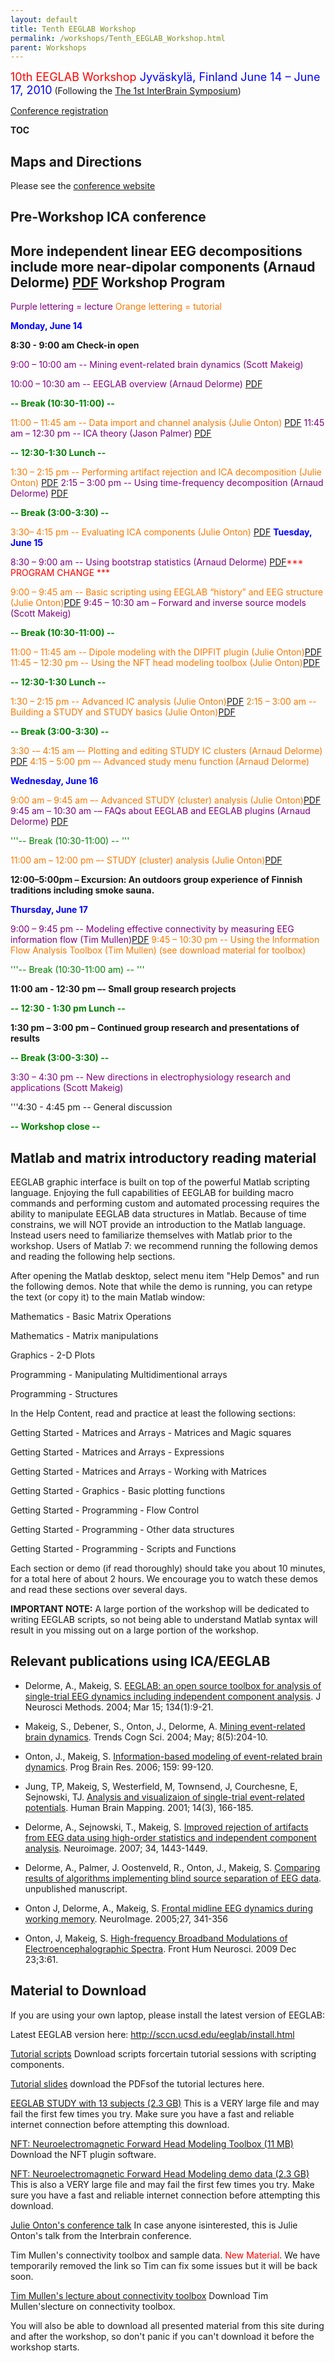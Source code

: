 ```yaml
---
layout: default
title: Tenth EEGLAB Workshop
permalink: /workshops/Tenth_EEGLAB_Workshop.html
parent: Workshops
---
```


<font size =4><font color=red>10th EEGLAB Workshop</font>
<font color=blue>Jyväskylä, Finland
June 14 – June 17, 2010</font></font>
(Following the [The 1st InterBrain
Symposium](http://research.jyu.fi/interbrain/ib2010.htm))

[Conference
registration](http://research.jyu.fi/interbrain/registration.htm)

__TOC__

Maps and Directions
-------------------

Please see the [conference
website](http://research.jyu.fi/interbrain/ib2010.htm)

Pre-Workshop ICA conference
---------------------------

More independent linear EEG decompositions include more near-dipolar
components (Arnaud Delorme)
[PDF](https://sccn.ucsd.edu/githubwiki/pdfs/Presentation_ica_delorme.pdf)
Workshop Program
----------------

<font color="purple">Purple lettering = lecture</font>
<font color="#FF7700">Orange lettering = tutorial</font>

<font color= "blue">**Monday, June 14**</font>



**8:30 - 9:00 am Check-in open**

<font color="purple">9:00 – 10:00 am -- Mining event-related brain
dynamics (Scott Makeig)</font>

<font color="purple">10:00 – 10:30 am -- EEGLAB overview (Arnaud
Delorme)
[PDF](https://sccn.ucsd.edu/githubwiki/pdfs/Lecture_overview_finland2010.pdf)</font>


<font color="green"> **-- Break (10:30-11:00) --**</font>

<font color="#FF7700">11:00 – 11:45 am -- Data import and channel
analysis (Julie Onton)
[PDF](https://sccn.ucsd.edu/githubwiki/pdfs/1_dataimport-chananalysis.pdf)</font>
<font color="purple">11:45 am – 12:30 pm -- ICA theory (Jason Palmer)
[PDF](https://sccn.ucsd.edu/githubwiki/pdfs/Ica_theory_finland.pdf)</font>


<font color="green">**-- 12:30-1:30 Lunch --**</font>

<font color="#FF7700">1:30 – 2:15 pm -- Performing artifact rejection
and ICA decomposition (Julie Onton)
[PDF](https://sccn.ucsd.edu/githubwiki/pdfs/2_artrej_runningica.pdf)</font>
<font color="purple">2:15 – 3:00 pm -- Using time-frequency
decomposition (Arnaud Delorme)
[PDF](https://sccn.ucsd.edu/githubwiki/pdfs/Lecture_timefreq_finland2010.pdf)</font>


<font color="green">**-- Break (3:00-3:30) --**</font>

<font color="#FF7700">3:30– 4:15 pm -- Evaluating ICA components (Julie
Onton) [PDF](https://sccn.ucsd.edu/githubwiki/pdfs/3_evaluateics.pdf)</font>
<font color= "blue">**Tuesday, June 15**</font>



<font color="purple">8:30 – 9:00 am -- Using bootstrap statistics
(Arnaud Delorme)
[PDF](https://sccn.ucsd.edu/githubwiki/pdfs/Lecture_statistics_finland2010.pdf)<font color=red>\*\*\* PROGRAM CHANGE \*\*\*</font></font>

<font color="#FF7700">9:00 – 9:45 am -- Basic scripting using EEGLAB
“history” and EEG structure (Julie
Onton)[PDF](https://sccn.ucsd.edu/githubwiki/pdfs/4_basic_scripting.pdf)</font>
<font color="purple">9:45 – 10:30 am – Forward and inverse source models
(Scott Makeig)</font>

<!-- -->



<font color="green">**-- Break (10:30-11:00) --**</font>

<!-- -->



<font color="#FF7700">11:00 – 11:45 am -- Dipole modeling with the
DIPFIT plugin (Julie
Onton)[PDF](https://sccn.ucsd.edu/githubwiki/pdfs/5_dipolemodeling.pdf)</font>
<font color="#FF7700">11:45 – 12:30 pm -- Using the NFT head modeling
toolbox (Julie Onton)[PDF](https://sccn.ucsd.edu/githubwiki/pdfs/5.5_nft_intro.pdf)</font>
<!-- -->



<font color="green">**-- 12:30-1:30 Lunch --**</font>


<font color="#FF7700">1:30 – 2:15 pm -- Advanced IC analysis (Julie
Onton)[PDF](https://sccn.ucsd.edu/githubwiki/pdfs/6_advancedicanalysis.pdf)</font>
<font color="#FF7700">2:15 – 3:00 am -- Building a STUDY and STUDY
basics (Julie
Onton)[PDF](https://sccn.ucsd.edu/githubwiki/pdfs/7_studyintro_build.pdf)</font>
<!-- -->



<font color="green">**-- Break (3:00-3:30) --** </font>

<!-- -->



<font color="#FF7700">3:30 -– 4:15 am –- Plotting and editing STUDY IC
clusters (Arnaud Delorme)
[PDF](https://sccn.ucsd.edu/githubwiki/pdfs/Studygui_finland2010.pdf) </font>
<font color="#FF7700">4:15 – 5:00 pm –- Advanced study menu function
(Arnaud Delorme)</font>

<font color= "blue">**Wednesday, June 16**</font>



<font color="#FF7700">9:00 am – 9:45 am –- Advanced STUDY (cluster)
analysis (Julie
Onton)[PDF](https://sccn.ucsd.edu/githubwiki/pdfs/8_studyanalysisi.pdf)</font>
<font color="purple"> 9:45 am – 10:30 am -– FAQs about EEGLAB and EEGLAB
plugins (Arnaud Delorme)
[PDF](https://sccn.ucsd.edu/githubwiki/pdfs/Eeglab_plugin_finland2010.pdf)</font>


<font color="green">'''-- Break (10:30-11:00) -- '''</font>

<font color="#FF7700">11:00 am – 12:00 pm –- STUDY (cluster) analysis
(Julie Onton)[PDF](https://sccn.ucsd.edu/githubwiki/pdfs/9_studyanalysisii.pdf)</font>
<!-- -->



**12:00–5:00pm – Excursion: An outdoors group experience of Finnish
traditions including smoke sauna.**

<font color= "blue">**Thursday, June 17**</font>



<font color="purple">9:00 – 9:45 pm -- Modeling effective connectivity
by measuring EEG information flow (Tim
Mullen)[PDF](https://sccn.ucsd.edu/githubwiki/pdfs/Jyvaskyla_talk.pdf)</font>
<font color="#FF7700">9:45 – 10:30 pm -- Using the Information Flow
Analysis Toolbox (Tim Mullen) (see download material for toolbox)</font>



<font color="green">'''-- Break (10:30-11:00 am) -- '''</font>

**11:00 am - 12:30 pm –- Small group research projects**

<!-- -->



<font color="green">**-- 12:30 - 1:30 pm Lunch --**</font>

<!-- -->



**1:30 pm – 3:00 pm – Continued group research and presentations of
results**



<font color="green">**-- Break (3:00-3:30) --** </font>

<font color="purple">3:30 – 4:30 pm -- New directions in
electrophysiology research and applications (Scott Makeig)</font>

'''4:30 - 4:45 pm -- General discussion

<!-- -->



<font color="green">**-- Workshop close --**</font>

Matlab and matrix introductory reading material
-----------------------------------------------

EEGLAB graphic interface is built on top of the powerful Matlab
scripting language. Enjoying the full capabilities of EEGLAB for
building macro commands and performing custom and automated processing
requires the ability to manipulate EEGLAB data structures in Matlab.
Because of time constrains, we will NOT provide an introduction to the
Matlab language. Instead users need to familiarize themselves with
Matlab prior to the workshop. Users of Matlab 7: we recommend running
the following demos and reading the following help sections.

After opening the Matlab desktop, select menu item "Help Demos" and run
the following demos. Note that while the demo is running, you can retype
the text (or copy it) to the main Matlab window:



Mathematics - Basic Matrix Operations

Mathematics - Matrix manipulations

Graphics - 2-D Plots

Programming - Manipulating Multidimentional arrays

Programming - Structures


In the Help Content, read and practice at least the following sections:



Getting Started - Matrices and Arrays - Matrices and Magic squares

Getting Started - Matrices and Arrays - Expressions

Getting Started - Matrices and Arrays - Working with Matrices

Getting Started - Graphics - Basic plotting functions

Getting Started - Programming - Flow Control

Getting Started - Programming - Other data structures

Getting Started - Programming - Scripts and Functions

Each section or demo (if read thoroughly) should take you about 10
minutes, for a total here of about 2 hours. We encourage you to watch
these demos and read these sections over several days.

**IMPORTANT NOTE:** A large portion of the workshop will be dedicated to
writing EEGLAB scripts, so not being able to understand Matlab syntax
will result in you missing out on a large portion of the workshop.

Relevant publications using ICA/EEGLAB
--------------------------------------

-   Delorme, A., Makeig, S. [EEGLAB: an open source toolbox for analysis
    of single-trial EEG dynamics including independent component
analysis](https://sccn.ucsd.edu/githubwiki/pdfs/Eeglab_published.pdf). J Neurosci    Methods. 2004; Mar 15; 134(1):9-21.

<!-- -->

-   Makeig, S., Debener, S., Onton, J., Delorme, A. [Mining
    event-related brain
dynamics](https://sccn.ucsd.edu/githubwiki/pdfs/Ticsreview_published.pdf). Trends Cogn    Sci. 2004; May; 8(5):204-10.

<!-- -->

-   Onton, J., Makeig, S. [Information-based modeling of event-related
brain dynamics](https://sccn.ucsd.edu/githubwiki/pdfs/Onton_pbr_published.pdf). Prog    Brain Res. 2006; 159: 99-120.

<!-- -->

-   Jung, TP, Makeig, S, Westerfield, M, Townsend, J, Courchesne, E,
    Sejnowski, TJ. [Analysis and visualizaion of single-trial
event-related potentials](https://sccn.ucsd.edu/githubwiki/pdfs/Jung_hbm01.pdf). Human    Brain Mapping. 2001; 14(3), 166-185.

<!-- -->

-   Delorme, A., Sejnowski, T., Makeig, S. [Improved rejection of
    artifacts from EEG data using high-order statistics and independent
    component
analysis](https://sccn.ucsd.edu/githubwiki/pdfs/Neuroimage2007_reformated.pdf).    Neuroimage. 2007; 34, 1443-1449.

<!-- -->

-   Delorme, A., Palmer, J. Oostenveld, R., Onton, J., Makeig, S.
    [Comparing results of algorithms implementing blind source
separation of EEG data](https://sccn.ucsd.edu/githubwiki/pdfs/Delorme_unpub.pdf).    unpublished manuscript.

<!-- -->

-   Onton J, Delorme, A., Makeig, S. [Frontal midline EEG dynamics
    during working
memory](https://sccn.ucsd.edu/githubwiki/pdfs/Onton_fmtheta_published.pdf). NeuroImage.    2005;27, 341-356

<!-- -->

-   Onton, J, Makeig, S. [High-frequency Broadband Modulations of
    Electroencephalographic
Spectra](https://sccn.ucsd.edu/githubwiki/pdfs/Onton_emotiongamma2009.pdf). Front Hum    Neurosci. 2009 Dec 23;3:61.

Material to Download
--------------------

If you are using your own laptop, please install the latest version of
EEGLAB:

Latest EEGLAB version here: <http://sccn.ucsd.edu/eeglab/install.html>

[Tutorial scripts](https://sccn.ucsd.edu/githubwiki/pdfs/Scripts.zip) Download scripts forcertain tutorial sessions with scripting components.

[Tutorial slides](https://sccn.ucsd.edu/githubwiki/pdfs/Tutorialpdfs.zip) download the PDFsof the tutorial lectures here.

[EEGLAB STUDY with 13 subjects (2.3
GB)](ftp://sccn.ucsd.edu/pub/julie/EEGLAB_Workshop/STUDY.zip) This is a
VERY large file and may fail the first few times you try. Make sure you
have a fast and reliable internet connection before attempting this
download.

[NFT: Neuroelectromagnetic Forward Head Modeling Toolbox (11
MB)](ftp://sccn.ucsd.edu/pub/julie/EEGLAB_Workshop/NFT-1.1-eeglab.zip)
Download the NFT plugin software.

[NFT: Neuroelectromagnetic Forward Head Modeling demo data (2.3
GB)](ftp://sccn.ucsd.edu/pub/julie/EEGLAB_Workshop/NFT_demo.zip) This is
also a VERY large file and may fail the first few times you try. Make
sure you have a fast and reliable internet connection before attempting
this download.

[Julie Onton's conference
talk](https://sccn.ucsd.edu/githubwiki/pdfs/Onton_interbraintalk.pdf) In case anyone isinterested, this is Julie Onton's talk from the Interbrain conference.

Tim Mullen's connectivity toolbox and sample data. <font color=red>New
Material</font>. We have temporarily removed the link so Tim can fix
some issues but it will be back soon.

[Tim Mullen's lecture about connectivity
toolbox](https://sccn.ucsd.edu/githubwiki/pdfs/Jyvaskyla_talk.pdf) Download Tim Mullen'slecture on connectivity toolbox.

You will also be able to download all presented material from this site
during and after the workshop, so don't panic if you can't download it
before the workshop starts.